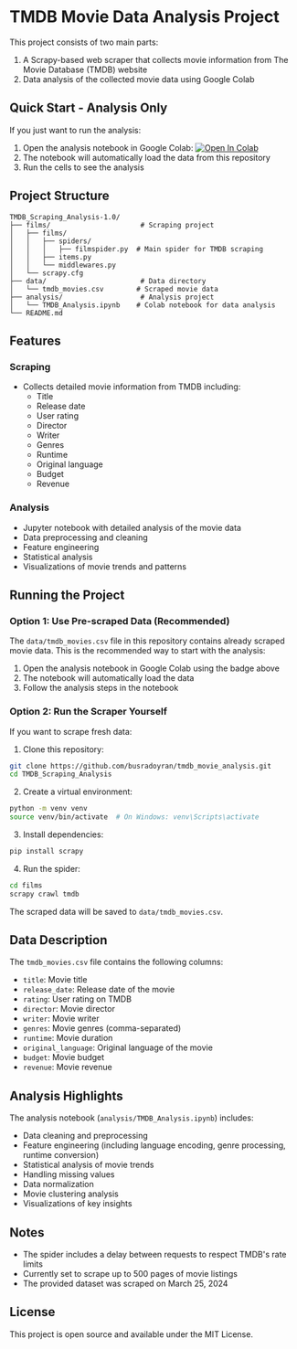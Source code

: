 # TMDB Movie Data Analysis Project

This project consists of two main parts:
1. A Scrapy-based web scraper that collects movie information from The Movie Database (TMDB) website
2. Data analysis of the collected movie data using Google Colab

## Quick Start - Analysis Only

If you just want to run the analysis:

1. Open the analysis notebook in Google Colab: [![Open In Colab](https://colab.research.google.com/assets/colab-badge.svg)](https://colab.research.google.com/github/YOUR_GITHUB_USERNAME/TMDB_Scraping_Analysis/blob/main/analysis/TMDB_Movie_Analysis.ipynb)
2. The notebook will automatically load the data from this repository
3. Run the cells to see the analysis

## Project Structure

```
TMDB_Scraping_Analysis-1.0/
├── films/                      # Scraping project
│   ├── films/
│   │   ├── spiders/
│   │   │   ├── filmspider.py  # Main spider for TMDB scraping
│   │   ├── items.py
│   │   └── middlewares.py
│   └── scrapy.cfg
├── data/                       # Data directory
│   └── tmdb_movies.csv        # Scraped movie data
├── analysis/                   # Analysis project
│   └── TMDB_Analysis.ipynb    # Colab notebook for data analysis
└── README.md
```

## Features

### Scraping
- Collects detailed movie information from TMDB including:
  - Title
  - Release date
  - User rating
  - Director
  - Writer
  - Genres
  - Runtime
  - Original language
  - Budget
  - Revenue

### Analysis
- Jupyter notebook with detailed analysis of the movie data
- Data preprocessing and cleaning
- Feature engineering
- Statistical analysis
- Visualizations of movie trends and patterns

## Running the Project

### Option 1: Use Pre-scraped Data (Recommended)
The `data/tmdb_movies.csv` file in this repository contains already scraped movie data. This is the recommended way to start with the analysis:

1. Open the analysis notebook in Google Colab using the badge above
2. The notebook will automatically load the data
3. Follow the analysis steps in the notebook

### Option 2: Run the Scraper Yourself

If you want to scrape fresh data:

1. Clone this repository:
```bash
git clone https://github.com/busradoyran/tmdb_movie_analysis.git
cd TMDB_Scraping_Analysis
```

2. Create a virtual environment:
```bash
python -m venv venv
source venv/bin/activate  # On Windows: venv\Scripts\activate
```

3. Install dependencies:
```bash
pip install scrapy
```

4. Run the spider:
```bash
cd films
scrapy crawl tmdb
```

The scraped data will be saved to `data/tmdb_movies.csv`.

## Data Description

The `tmdb_movies.csv` file contains the following columns:
- `title`: Movie title
- `release_date`: Release date of the movie
- `rating`: User rating on TMDB
- `director`: Movie director
- `writer`: Movie writer
- `genres`: Movie genres (comma-separated)
- `runtime`: Movie duration
- `original_language`: Original language of the movie
- `budget`: Movie budget
- `revenue`: Movie revenue

## Analysis Highlights

The analysis notebook (`analysis/TMDB_Analysis.ipynb`) includes:
- Data cleaning and preprocessing
- Feature engineering (including language encoding, genre processing, runtime conversion)
- Statistical analysis of movie trends
- Handling missing values
- Data normalization
- Movie clustering analysis
- Visualizations of key insights

## Notes

- The spider includes a delay between requests to respect TMDB's rate limits
- Currently set to scrape up to 500 pages of movie listings
- The provided dataset was scraped on March 25, 2024

## License

This project is open source and available under the MIT License. 